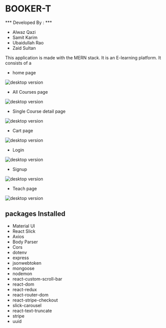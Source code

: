 # BOOKER-T

*** Developed By : ***
- Alwaz Qazi
- Samit Karim
- Ubaidullah Rao
- Zaid Sultan

This application is made with the MERN stack. It is an E-learning platform. 
It consists of a
- home page 

![desktop version](./src/assets/home.png)

- All Courses page

![desktop version](./src/assets/courses.png)

- Single Course detail page

![desktop version](./src/assets/course.png)

- Cart page

![desktop version](./src/assets/cart.png)

- Login

![desktop version](./src/assets/login.png)

- Signup

![desktop version](./src/assets/signup.png)

- Teach page

![desktop version](./src/assets/teach.png)

## packages Installed

- Material UI
- React Slick
- Axios
- Body Parser
- Cors
- dotenv
- express
- jsonwebtoken
- mongoose
- nodemon
- react-custom-scroll-bar
- react-dom
- react-redux
- react-router-dom
- react-stripe-checkout
- slick-carousel
- react-text-truncate
- stripe
- uuid



